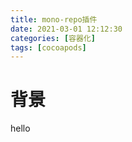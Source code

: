 ```yaml
---
title: mono-repo插件
date: 2021-03-01 12:12:30
categories: [容器化]
tags: [cocoapods] 
---
```


# 背景

hello

